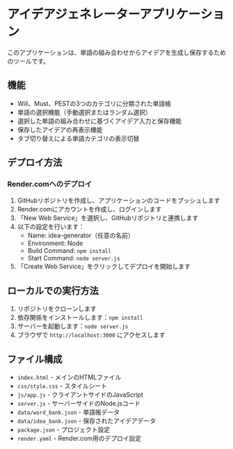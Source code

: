 # アイデアジェネレーターアプリケーション

このアプリケーションは、単語の組み合わせからアイデアを生成し保存するためのツールです。

## 機能

- Will、Must、PESTの3つのカテゴリに分類された単語帳
- 単語の選択機能（手動選択またはランダム選択）
- 選択した単語の組み合わせに基づくアイデア入力と保存機能
- 保存したアイデアの再表示機能
- タブ切り替えによる単語カテゴリの表示切替

## デプロイ方法

### Render.comへのデプロイ

1. GitHubリポジトリを作成し、アプリケーションのコードをプッシュします
2. Render.comにアカウントを作成し、ログインします
3. 「New Web Service」を選択し、GitHubリポジトリと連携します
4. 以下の設定を行います：
   - Name: idea-generator（任意の名前）
   - Environment: Node
   - Build Command: `npm install`
   - Start Command: `node server.js`
5. 「Create Web Service」をクリックしてデプロイを開始します

## ローカルでの実行方法

1. リポジトリをクローンします
2. 依存関係をインストールします：`npm install`
3. サーバーを起動します：`node server.js`
4. ブラウザで `http://localhost:3000` にアクセスします

## ファイル構成

- `index.html` - メインのHTMLファイル
- `css/style.css` - スタイルシート
- `js/app.js` - クライアントサイドのJavaScript
- `server.js` - サーバーサイドのNode.jsコード
- `data/word_bank.json` - 単語帳データ
- `data/idea_bank.json` - 保存されたアイデアデータ
- `package.json` - プロジェクト設定
- `render.yaml` - Render.com用のデプロイ設定
